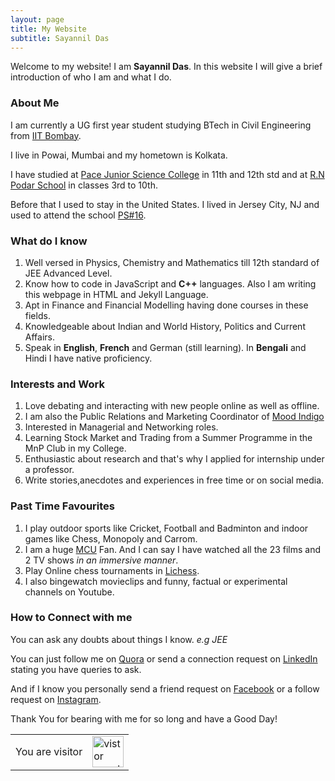 ```yaml
---
layout: page
title: My Website
subtitle: Sayannil Das
---
```


Welcome to my website! I am **Sayannil Das**. In this website I will give a brief introduction of who I am and what I do.


### About Me

I am currently a UG first year student studying BTech in Civil Engineering from [IIT Bombay](https://www.iitb.ac.in/).

I live in Powai, Mumbai and my hometown is Kolkata.

I have studied at [Pace Junior Science College](https://www.pacejuniorsciencecollege.com/pace-jr-science-college-andheri.php) in 11th and 12th std
and at [R.N Podar School](https://www.rnpodarschool.com/) in classes 3rd to 10th.

Before that I used to stay in the United States. I lived in Jersey City, NJ and used to attend the school [PS#16](https://ps16.jcboe.org/).

### What do I know

1. Well versed in Physics, Chemistry and Mathematics till 12th standard of JEE Advanced Level.
2. Know how to code in JavaScript and **C++** languages. Also I am writing this webpage in HTML and Jekyll Language.
3. Apt in Finance and Financial Modelling having done courses in these fields.
4. Knowledgeable about Indian and World History, Politics and Current Affairs.
5. Speak in **English**, **French** and German (still learning). In **Bengali** and Hindi I have native proficiency. 


### Interests and Work

1. Love debating and interacting with new people online as well as offline.
2. I am also the Public Relations and Marketing Coordinator of [Mood Indigo](https://www.moodi.org/)
3. Interested in Managerial and Networking roles.
4. Learning Stock Market and Trading from a Summer Programme in the MnP Club in my College.
5. Enthusiastic about research and that's why I applied for internship under a professor.
6. Write stories,anecdotes and experiences in free time or on social media.

### Past Time Favourites

1. I play outdoor sports like Cricket, Football and Badminton and indoor games like Chess, Monopoly and Carrom.
2. I am a huge [MCU](https://www.marvel.com/) Fan. And I can say I have watched all the 23 films and 2 TV shows _in an immersive manner_. 
3. Play Online chess tournaments in [Lichess](https://lichess.org/).
4. I also bingewatch movieclips and funny, factual or experimental channels on Youtube.

### How to Connect with me

You can ask any doubts about things I know. _e.g JEE_

You can just follow me on [Quora](https://www.quora.com/profile/Sayannil-Das-1) or send a connection request on [LinkedIn](https://www.linkedin.com/in/sayannil-das-853b74116/)
stating you have queries to ask.

And if I know you personally send a friend request on [Facebook](https://www.facebook.com/sayannil.das/) or a follow request on [Instagram](https://www.instagram.com/worldofsayannil/).

Thank You for bearing with me for so long and have a Good Day!

<table>
    <tr>
        <td>You are visitor</td>
        <td><img src="https://profile-counter.glitch.me/My-Website/count.svg" alt="vistor count" height="50" /></td>
    </tr>
</table>

